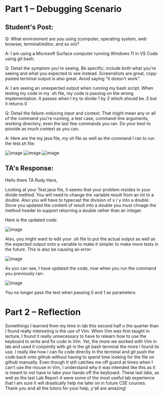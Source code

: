 # Part 1 – Debugging Scenario


## Student's Post:

Q: What environment are you using (computer, operating system, web browser, terminal/editor, and so on)?

A: I am using a Microsoft Surface computer running Windows 11 in VS Code using git bash.

Q: Detail the symptom you're seeing. Be specific; include both what you're seeing and what you expected to 
see instead. Screenshots are great, copy-pasted terminal output is also great. Avoid saying “it doesn't work”.

A: I am seeing an unexpected output when running my bash script. When testing my code in my .sh file, 
my code is passing on the wrong implementation. It passes when I try to divide 1 by 2 which should be .5 
but it returns 0 

Q: Detail the failure-inducing input and context. That might mean any or all of the command you're running, a test case, 
command-line arguments, working directory, even the last few commands you ran. Do your best to provide as much context 
as you can.

A: Here are the my java file, my sh file as well as the command I ran to run the test.sh file:

![image](https://github.com/Ruuudy1/cse15l-lab-reports/assets/130013367/b863f0fe-e5c8-4491-9969-5b6b9c2e34c5)
![image](https://github.com/Ruuudy1/cse15l-lab-reports/assets/130013367/3b46b018-0b11-469b-bc01-0ca2cb75a6e2)
![image](https://github.com/Ruuudy1/cse15l-lab-reports/assets/130013367/205c0c13-aa27-420b-9112-e87b1db34155)


## TA's Response:

Hello there TA Rudy Here, 

Looking at your Test.java file, it seems that your problem resides in your divide method. You will need to change the variable result from an int to a double. Also you will have to typecast the division of x / y into a double. Sicne you updated the content of result into a double you must chnage the method header to support returning a double rather than an integer. 

Here is the updated code:

![image](https://github.com/Ruuudy1/cse15l-lab-reports/assets/130013367/019a208e-437c-40bc-b9d8-644774d8c72f)

Also, you might want to edit your .sh file to put the actual output as well as the expected output onto a variable to make it simpler to make more tests in the future. This is also be causing an error:

![image](https://github.com/Ruuudy1/cse15l-lab-reports/assets/130013367/76458eba-f6f6-4f9e-b732-c2e813654a9b)

As you can see, I have updated the code, now when you run the command you previously ran:

![image](https://github.com/Ruuudy1/cse15l-lab-reports/assets/130013367/b7335ee1-6c2b-45e5-9b6f-8ba9ad6eb9cc)

You no longer pass the test when passing 0 and 1 as parameters. 

# Part 2 – Reflection

Somethings I learned from my time in lab this second half o the quarter than I found really interesting is the use of Vim. When Vim was 
first taught in lecture, I found it really unnecessary to have to relearn how to use the keyboard to write and fix code in Vim. Yet, the more we
worked with Vim in lab and used it conjointly with git in the git bash terminal the more I found its use. I really like how I can fix code directly 
in the terminal and git push the code back onto github without having to spend time looking for the file on github manually. Even though It still 
catches me off guard at times when I can't use the mouse in Vim, I understand why it was intended like this as it is meant to not have to take your 
hands off the keyboard. These last labs, as well as the last Lab Report 4 were some of the most useful lab experience that I am sure it will drastically 
help me later on in future CSE courses. Thank you and all the tutors for your help, y'all are amazing!
